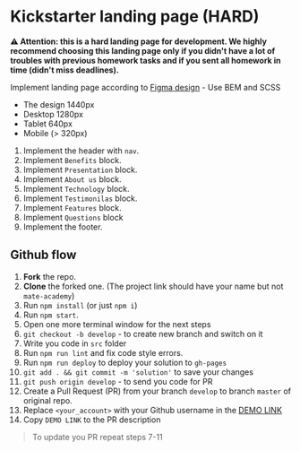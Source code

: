 # Kickstarter landing page (HARD)

**⚠️ Attention: this is a hard landing page for development. We highly recommend choosing this landing page only if you didn't have a lot of troubles with previous homework tasks and if you sent all homework in time (didn't miss deadlines).** 

Implement landing page according to [Figma design](https://www.figma.com/file/Ujp7bCFuvuJlkn8TSbQPSZ/%E2%84%9611-(kickstarter)?node-id=19655%3A33) - Use BEM and SCSS
- The design 1440px
- Desktop 1280px
- Tablet 640px
- Mobile (> 320px)

1. Implement the header with `nav`.
1. Implement `Benefits` block.
1. Implement `Presentation` block.
1. Implement `About us` block.
1. Implement `Technology` block.
1. Implement `Testimonilas` block.
1. Implement `Features` block.
1. Implement `Questions` block
1. Implement the footer.


## Github flow

1. **Fork** the repo.
2. **Clone** the forked one. (The project link should have your name but not `mate-academy`)
3. Run `npm install` (or just `npm i`)
4. Run `npm start`.
5. Open one more terminal window for the next steps
6. `git checkout -b develop` - to create new branch and switch on it
7. Write you code in `src` folder
8. Run `npm run lint` and fix code style errors.
9. Run `npm run deploy` to deploy your solution to `gh-pages`
10. `git add . && git commit -m 'solution'` to save your changes
11. `git push origin develop` - to send you code for PR
12. Create a Pull Request (PR) from your branch `develop` to branch `master` of original repo.
13. Replace `<your_account>` with your Github username in the
  [DEMO LINK](https://volodymyr4501.github.io/Kickstarter/)
14. Copy `DEMO LINK` to the PR description

> To update you PR repeat steps 7-11

